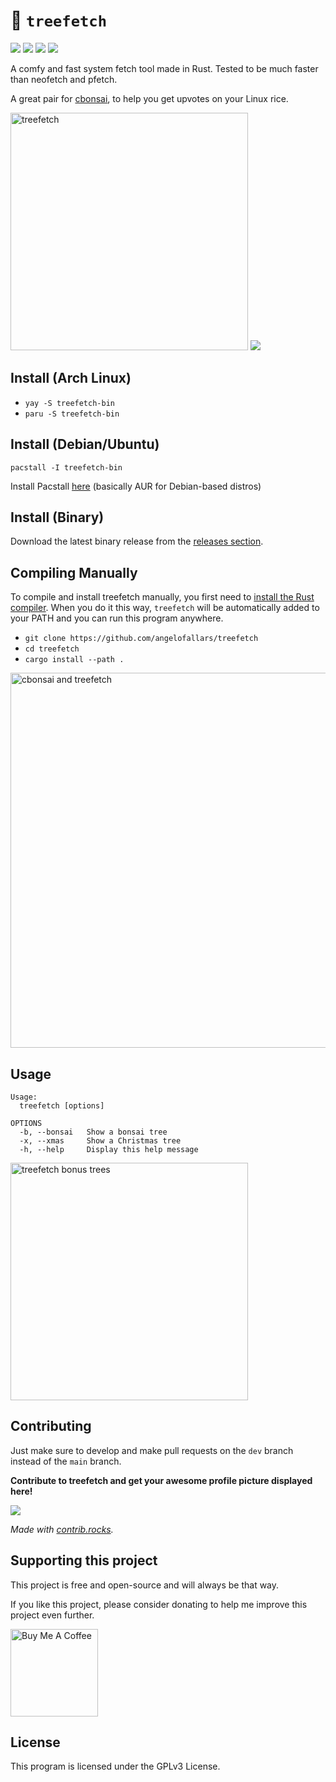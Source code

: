 # 🌲 `treefetch`

<img src="https://img.shields.io/github/v/release/angelofallars/treefetch?display_name=tag&color=1A90D2"> <img src="https://img.shields.io/github/stars/angelofallars/treefetch?label=stars&color=C3B640"> <img src="https://img.shields.io/github/issues/angelofallars/treefetch?color=87599A"> <img src="https://img.shields.io/github/downloads/angelofallars/treefetch/total?label=downloads&logo=github&color=6EA340"> 

A comfy and fast system fetch tool made in Rust. Tested to be much faster than neofetch and pfetch.

A great pair for [cbonsai](https://gitlab.com/jallbrit/cbonsai), to help you get upvotes on your Linux rice.

<img src="https://user-images.githubusercontent.com/39676098/145780007-f612ceff-7414-4bbe-af14-e2d48004ed9d.png" alt="treefetch" width=380px>

<img src="https://repology.org/badge/vertical-allrepos/treefetch.svg">


## Install (Arch Linux)

- `yay -S treefetch-bin`
- `paru -S treefetch-bin`

## Install (Debian/Ubuntu)

`pacstall -I treefetch-bin`

Install Pacstall [here](https://github.com/pacstall/pacstall) (basically AUR for Debian-based distros)

## Install (Binary)

Download the latest binary release from the [releases section](https://github.com/angelofallars/treefetch/releases).

## Compiling Manually

To compile and install treefetch manually, you first need to [install the Rust
compiler](https://www.rust-lang.org/tools/install). When you do it this way,
`treefetch` will be automatically added to your PATH and you can run this
program anywhere.

- `git clone https://github.com/angelofallars/treefetch`
- `cd treefetch`
- `cargo install --path .`

<img src="https://user-images.githubusercontent.com/39676098/145779840-59f1d0ef-7577-408c-a9fb-ce93b262c7df.png" alt="cbonsai and treefetch" width=600px>

## Usage

```
Usage:
  treefetch [options]

OPTIONS
  -b, --bonsai   Show a bonsai tree
  -x, --xmas     Show a Christmas tree
  -h, --help     Display this help message
```

<img src="https://user-images.githubusercontent.com/39676098/149612115-2a02d617-d70a-4eed-bcce-2dd590698ea1.png" alt="treefetch bonus trees" width=380px>

## Contributing

Just make sure to develop and make pull requests on the `dev` branch instead of
the `main` branch.

**Contribute to treefetch and get your awesome profile picture displayed here!**

<a href="https://github.com/angelofallars/treefetch/graphs/contributors">
  <img src="https://contrib.rocks/image?repo=angelofallars/treefetch" />
</a>

*Made with [contrib.rocks](https://contrib.rocks).*

## Supporting this project

This project is free and open-source and will always be that way.

If you like this project, please consider donating to help me improve this project even further.

<a href="https://www.buymeacoffee.com/angelofallaria" target="_blank"><img src="https://cdn.buymeacoffee.com/buttons/default-orange.png" alt="Buy Me A Coffee" width="140"></a>

## License

This program is licensed under the GPLv3 License.

